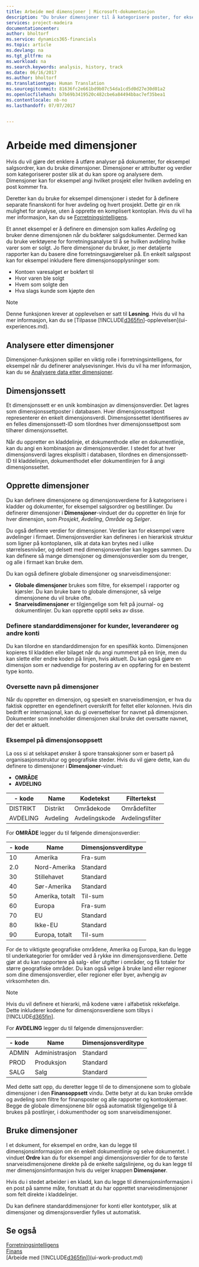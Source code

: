 ```yaml
---
title: Arbeide med dimensjoner | Microsoft-dokumentasjon
description: "Du bruker dimensjoner til å kategorisere poster, for eksempel etter avdeling eller prosjekt, slik at du enkelt kan spore og analysere data."
services: project-madeira
documentationcenter: 
author: bholtorf
ms.service: dynamics365-financials
ms.topic: article
ms.devlang: na
ms.tgt_pltfrm: na
ms.workload: na
ms.search.keywords: analysis, history, track
ms.date: 06/16/2017
ms.author: bholtorf
ms.translationtype: Human Translation
ms.sourcegitcommit: 81636fc2e661bd9b07c54da1cd5d0d27e30d01a2
ms.openlocfilehash: b7b69b3419520c482cbe6a84494bbac7ef35bea1
ms.contentlocale: nb-no
ms.lasthandoff: 07/07/2017


---
```

# <a name="working-with-dimensions"></a>Arbeide med dimensjoner
Hvis du vil gjøre det enklere å utføre analyser på dokumenter, for eksempel salgsordrer, kan du bruke dimensjoner. Dimensjoner er attributter og verdier som kategoriserer poster slik at du kan spore og analysere dem. Dimensjoner kan for eksempel angi hvilket prosjekt eller hvilken avdeling en post kommer fra.  

Deretter kan du bruke for eksempel dimensjoner i stedet for å definere separate finanskonti for hver avdeling og hvert prosjekt. Dette gir en rik mulighet for analyse, uten å opprette en komplisert kontoplan. Hvis du vil ha mer informasjon, kan du se [Forretningsintelligens](bi.md).

Et annet eksempel er å definere en dimensjon som kalles *Avdeling* og bruker denne dimensjonen når du bokfører salgsdokumenter. Dermed kan du bruke verktøyene for forretningsanalyse til å se hvilken avdeling hvilke varer som er solgt.
Jo flere dimensjoner du bruker, jo mer detaljerte rapporter kan du basere dine forretningsavgjørelser på. En enkelt salgspost kan for eksempel inkludere flere dimensjonsopplysninger som:  

* Kontoen varesalget er bokført til  
* Hvor varen ble solgt
* Hvem som solgte den
* Hva slags kunde som kjøpte den  

> [!NOTE]  
>   Denne funksjonen krever at opplevelsen er satt til **Løsning**. Hvis du vil ha mer informasjon, kan du se [Tilpasse [!INCLUDE[d365fin](includes/d365fin_md.md)]-opplevelsen](ui-experiences.md).

## <a name="analyzing-by-dimensions"></a>Analysere etter dimensjoner
Dimensjoner-funksjonen spiller en viktig rolle i forretningsintelligens, for eksempel når du definerer analysevisninger. Hvis du vil ha mer informasjon, kan du se [Analysere data etter dimensjoner](bi-how-analyze-data-dimension.md).

## <a name="dimension-sets"></a>Dimensjonssett
Et dimensjonssett er en unik kombinasjon av dimensjonsverdier. Det lagres som dimensjonssettposter i databasen. Hver dimensjonssettpost representerer én enkelt dimensjonsverdi. Dimensjonssettet identifiseres av en felles dimensjonssett-ID som tilordnes hver dimensjonssettpost som tilhører dimensjonssettet.  

Når du oppretter en kladdelinje, et dokumenthode eller en dokumentlinje, kan du angi en kombinasjon av dimensjonsverdier. I stedet for at hver dimensjonsverdi lagres eksplisitt i databasen, tilordnes en dimensjonssett-ID til kladdelinjen, dokumenthodet eller dokumentlinjen for å angi dimensjonssettet.  

## <a name="setting-up-dimensions"></a>Opprette dimensjoner
Du kan definere dimensjonene og dimensjonsverdiene for å kategorisere i kladder og dokumenter, for eksempel salgsordrer og bestillinger. Du definerer dimensjoner i **Dimensjoner**-vinduet der du oppretter én linje for hver dimensjon, som *Prosjekt*, *Avdeling*, *Område* og *Selger*.

Du også definere verdier for dimensjoner. Verdier kan for eksempel være avdelinger i firmaet. Dimensjonsverdier kan defineres i en hierarkisk struktur som ligner på kontoplanen, slik at data kan brytes ned i ulike størrelsesnivåer, og delsett med dimensjonsverdier kan legges sammen. Du kan definere så mange dimensjoner og dimensjonsverdier som du trenger, og alle i firmaet kan bruke dem.

Du kan også definere globale dimensjoner og snarveisdimensjoner:  

* **Globale dimensjoner** brukes som filtre, for eksempel i rapporter og kjørsler. Du kan bruke bare to globale dimensjoner, så velge dimensjonene du vil bruke ofte.
* **Snarveisdimensjoner** er tilgjengelige som felt på journal- og dokumentlinjer. Du kan opprette opptil seks av disse.  

### <a name="setting-up-default-dimensions-for-customers-vendors-and-other-accounts"></a>Definere standarddimensjoner for kunder, leverandører og andre konti
Du kan tilordne en standarddimensjon for en spesifikk konto. Dimensjonen kopieres til kladden eller bilaget når du angi nummeret på en linje, men du kan slette eller endre koden på linjen, hvis aktuelt. Du kan også gjøre en dimensjon som er nødvendige for postering av en oppføring for en bestemt type konto.  

### <a name="translating-the-names-of-dimensions"></a>Oversette navn på dimensjoner
Når du oppretter en dimensjon, og spesielt en snarveisdimensjon, er hva du faktisk oppretter en egendefinert overskrift for feltet eller kolonnen. Hvis din bedrift er internasjonal, kan du gi oversettelser for navnet på dimensjonen. Dokumenter som inneholder dimensjonen skal bruke det oversatte navnet, der det er aktuelt.   

### <a name="example-of-dimension-setup"></a>Eksempel på dimensjonsoppsett
La oss si at selskapet ønsker å spore transaksjoner som er basert på organisasjonsstruktur og geografiske steder. Hvis du vil gjøre dette, kan du definere to dimensjoner i **Dimensjoner**-vinduet:

* **OMRÅDE**  
* **AVDELING**  

|  - kode | Name | Kodetekst | Filtertekst |
| --- | --- | --- | --- |
| DISTRIKT |Distrikt |Områdekode |Områdefilter |
| AVDELING |Avdeling |Avdelingskode |Avdelingsfilter |

For **OMRÅDE** legger du til følgende dimensjonsverdier:

|  - kode | Name | Dimensjonsverditype |
| --- | --- | --- |
| 10 |Amerika |Fra-sum |
| 2.0 |Nord-Amerika |Standard |
| 30 |Stillehavet |Standard |
| 40 |Sør-Amerika |Standard |
| 50 |Amerika, totalt |Til-sum |
| 60 |Europa |Fra-sum |
| 70 |EU |Standard |
| 80 |Ikke-EU |Standard |
| 90 |Europa, totalt |Til-sum |

For de to viktigste geografiske områdene, Amerika og Europa, kan du legge til underkategorier for områder ved å rykke inn dimensjonsverdiene. Dette gjør at du kan rapportere på salg- eller utgifter i områder, og få totaler for større geografiske områder. Du kan også velge å bruke land eller regioner som dine dimensjonsverdier, eller regioner eller byer, avhengig av virksomheten din.  
> [!NOTE]  
>   Hvis du vil definere et hierarki, må kodene være i alfabetisk rekkefølge. Dette inkluderer kodene for dimensjonsverdiene som tilbys i [!INCLUDE[d365fin](includes/d365fin_md.md)].  

For **AVDELING** legger du til følgende dimensjonsverdier:

|  - kode | Name | Dimensjonsverditype |
| --- | --- | --- |
| ADMIN |Administrasjon |Standard |
| PROD |Produksjon |Standard |
| SALG |Salg |Standard |

Med dette satt opp, du deretter legge til de to dimensjonene som to globale dimensjoner i den **Finansoppsett** vindu. Dette betyr at du kan bruke område og avdeling som filtre for finansposter og alle rapporter og kontoskjemaer. Begge de globale dimensjonene blir også automatisk tilgjengelige til å brukes på postlinjer, i dokumenthoder og som snarveisdimensjoner.  

## <a name="using-dimensions"></a>Bruke dimensjoner
I et dokument, for eksempel en ordre, kan du legge til dimensjonsinformasjon om én enkelt dokumentlinje og selve dokumentet. I vinduet **Ordre** kan du for eksempel angi dimensjonsverdier for de to første snarveisdimensjonene direkte på de enkelte salgslinjene, og du kan legge til mer dimensjonsinformasjon hvis du velger knappen **Dimensjoner**.  

Hvis du i stedet arbeider i en kladd, kan du legge til dimensjonsinformasjon i en post på samme måte, forutsatt at du har opprettet snarveisdimensjoner som felt direkte i kladdelinjer.  

Du kan definere standarddimensjoner for konti eller kontotyper, slik at dimensjoner og dimensjonsverdier fylles ut automatisk.  

## <a name="see-also"></a>Se også
[Forretningsintelligens](bi.md)  
[Finans](finance.md)  
[Arbeide med [!INCLUDE[d365fin](includes/d365fin_md.md)]](ui-work-product.md)  

